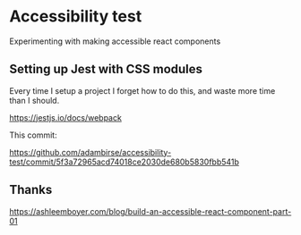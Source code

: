 # Accessibility test

Experimenting with making accessible react components

## Setting up Jest with CSS modules

Every time I setup a project I forget how to do this,  and waste more time than I should.

https://jestjs.io/docs/webpack

This commit:

https://github.com/adambirse/accessibility-test/commit/5f3a72965acd74018ce2030de680b5830fbb541b



## Thanks


https://ashleemboyer.com/blog/build-an-accessible-react-component-part-01
